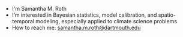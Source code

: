 - I'm Samantha M. Roth
- I’m interested in Bayesian statistics, model calibration, and spatio-temporal modeling, especially applied to climate science problems
- How to reach me: samantha.m.roth@dartmouth.edu

